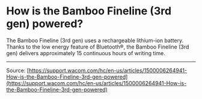 # How is the Bamboo Fineline (3rd gen) powered?

The Bamboo Fineline (3rd gen) uses a rechargeable lithium-ion battery. Thanks to the low energy feature of Bluetooth®, the Bamboo Fineline (3rd gen) delivers approximately 15 continuous hours of writing time.

---
Source: [https://support.wacom.com/hc/en-us/articles/1500006264941-How-is-the-Bamboo-Fineline-3rd-gen-powered](https://support.wacom.com/hc/en-us/articles/1500006264941-How-is-the-Bamboo-Fineline-3rd-gen-powered)
